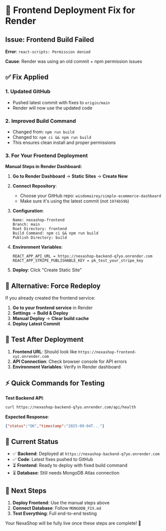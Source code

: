 # 🚨 Frontend Deployment Fix for Render

## Issue: Frontend Build Failed

**Error**: `react-scripts: Permission denied`

**Cause**: Render was using an old commit + npm permission issues

## ✅ **Fix Applied**

### 1. **Updated GitHub** 
- Pushed latest commit with fixes to `origin/main`
- Render will now use the updated code

### 2. **Improved Build Command**
- Changed from: `npm run build`  
- Changed to: `npm ci && npm run build`
- This ensures clean install and proper permissions

### 3. **For Your Frontend Deployment**

**Manual Steps in Render Dashboard:**

1. **Go to Render Dashboard** → **Static Sites** → **Create New**

2. **Connect Repository**:
   - Choose your GitHub repo: `wisdomairey/simple-ecommerce-dashboard`
   - Make sure it's using the latest commit (not `1974b59b`)

3. **Configuration**:
   ```
   Name: nexashop-frontend
   Branch: main
   Root Directory: frontend
   Build Command: npm ci && npm run build
   Publish Directory: build
   ```

4. **Environment Variables**:
   ```
   REACT_APP_API_URL = https://nexashop-backend-q7yo.onrender.com
   REACT_APP_STRIPE_PUBLISHABLE_KEY = pk_test_your_stripe_key
   ```

5. **Deploy**: Click "Create Static Site"

## 🔄 **Alternative: Force Redeploy**

If you already created the frontend service:

1. **Go to your frontend service** in Render
2. **Settings** → **Build & Deploy**
3. **Manual Deploy** → **Clear build cache**
4. **Deploy Latest Commit**

## 🧪 **Test After Deployment**

1. **Frontend URL**: Should look like `https://nexashop-frontend-xyz.onrender.com`
2. **API Connection**: Check browser console for API errors
3. **Environment Variables**: Verify in Render dashboard

## ⚡ **Quick Commands for Testing**

**Test Backend API**:
```bash
curl https://nexashop-backend-q7yo.onrender.com/api/health
```

**Expected Response**:
```json
{"status":"OK","timestamp":"2025-09-04T..."}
```

## 🎯 **Current Status**

- ✅ **Backend**: Deployed at `https://nexashop-backend-q7yo.onrender.com`
- ✅ **Code**: Latest fixes pushed to GitHub
- ⏳ **Frontend**: Ready to deploy with fixed build command
- ⏳ **Database**: Still needs MongoDB Atlas connection

## 📝 **Next Steps**

1. **Deploy Frontend**: Use the manual steps above
2. **Connect Database**: Follow `MONGODB_FIX.md`
3. **Test Everything**: Full end-to-end testing

Your NexaShop will be fully live once these steps are complete! 🚀
